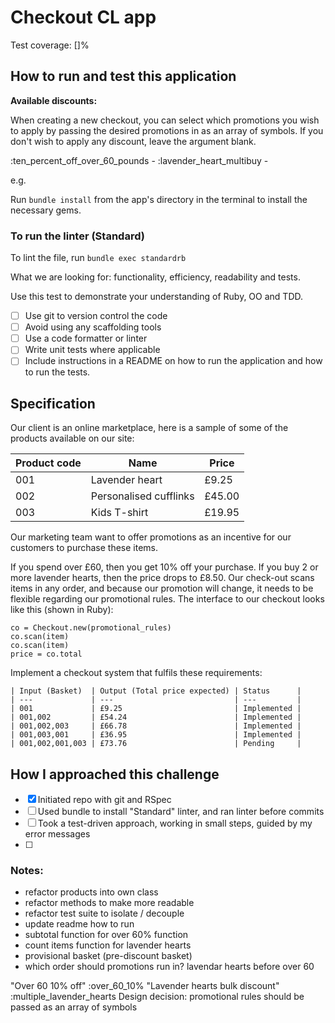 # Checkout CL app

Test coverage: []%

## How to run and test this application 

**Available discounts:**

When creating a new checkout, you can select which promotions you wish to apply 
by passing the desired promotions in as an array of symbols.
If you don't wish to apply any discount, leave the argument blank.


:ten_percent_off_over_60_pounds - 
:lavender_heart_multibuy - 

e.g.


Run `bundle install` from the app's directory in the terminal to install the necessary gems.



### To run the linter (Standard)

To lint the file, run `bundle exec standardrb`

What we are looking for: functionality, efficiency, readability and tests.

Use this test to demonstrate your understanding of Ruby, OO and TDD.

- [ ] Use git to version control the code
- [ ] Avoid using any scaffolding tools
- [ ] Use a code formatter or linter
- [ ] Write unit tests where applicable
- [ ] Include instructions in a README on how to run the application and how to run the tests. 

## Specification

Our client is an online marketplace, here is a sample of some of the products available on our site:

| Product code | Name                    | Price |
| ---          | ---                     | ---     |
| 001          | Lavender heart          | £9.25   |
| 002          | Personalised cufflinks  | £45.00  |
| 003          | Kids T-shirt            | £19.95  |


Our marketing team want to offer promotions as an incentive for our customers to purchase these items.

If you spend over £60, then you get 10% off your purchase.
If you buy 2 or more lavender hearts, then the price drops to £8.50.
Our check-out scans items in any order, and because our promotion will change, 
  it needs to be flexible regarding our promotional rules.
The interface to our checkout looks like this (shown in Ruby):

```
co = Checkout.new(promotional_rules)
co.scan(item)
co.scan(item)
price = co.total
```
Implement a checkout system that fulfils these requirements:

```
| Input (Basket)  | Output (Total price expected) | Status      |
| ---             | ---                           | ---         |
| 001             | £9.25                         | Implemented | 
| 001,002         | £54.24                        | Implemented |
| 001,002,003     | £66.78                        | Implemented | 
| 001,003,001     | £36.95                        | Implemented |
| 001,002,001,003 | £73.76                        | Pending     | 
```


## How I approached this challenge

- [x] Initiated repo with git and RSpec 
- [ ] Used bundle to install "Standard" linter, and ran linter before commits
- [ ] Took a test-driven approach, working in small steps, guided by my error messages
- [ ]


### Notes:

- refactor products into own class
- refactor methods to make more readable
- refactor test suite to isolate / decouple
- update readme how to run
- subtotal function for over 60% function
- count items function for lavender hearts
- provisional basket (pre-discount basket)
- which order should promotions run in? lavendar hearts before over 60

"Over 60 10% off" :over_60_10%
"Lavender hearts bulk discount" :multiple_lavender_hearts
Design decision: promotional rules should be passed as an array of symbols